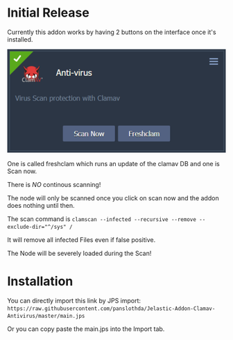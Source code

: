 # Initial Release

Currently this addon works by having 2 buttons on the interface once it's installed.

![Interface](interface.png?raw=true)

One is called freshclam which runs an update of the clamav DB and one is Scan now.

There is *NO* continous scanning!

The node will only be scanned once you click on scan now and the addon does nothing until then.

The scan command is  `clamscan --infected --recursive --remove --exclude-dir="^/sys" / `

It will remove all infected Files even if false positive.

The Node will be severely loaded during the Scan!



# Installation

You can directly import this link by JPS import:
`https://raw.githubusercontent.com/panslothda/Jelastic-Addon-Clamav-Antivirus/master/main.jps`

Or you can copy paste the main.jps into the Import tab.

